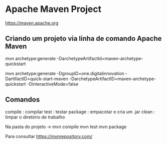 # Apache Maven Project
https://maven.apache.org

## Criando um projeto via linha de comando Apache Maven

mvn archetype:generate -DarchetypeArtifactId=maven-archetype-quickstart

mvn archetype:generate -DgroupID=one.digitalinnovation -DartifactID=quick-start-maven -DarchetypeArtifactID=maven-archetype-quickstart -DinteractiveMode=false

## Comandos

compile : compilar
test :  testar
package : empacotar e cria um .jar
clean : limpar o diretório de trabalho

Na pasta do projeto -> mvn compile
			     mvn test
                       mvn package

Para consultar
https://mvnrepository.com/